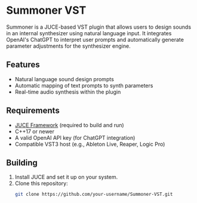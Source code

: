 # Summoner VST

Summoner is a JUCE-based VST plugin that allows users to design sounds in an internal synthesizer using natural language input. It integrates OpenAI's ChatGPT to interpret user prompts and automatically generate parameter adjustments for the synthesizer engine.

## Features
- Natural language sound design prompts
- Automatic mapping of text prompts to synth parameters
- Real-time audio synthesis within the plugin

## Requirements
- [JUCE Framework](https://juce.com/) (required to build and run)
- C++17 or newer
- A valid OpenAI API key (for ChatGPT integration)
- Compatible VST3 host (e.g., Ableton Live, Reaper, Logic Pro)

## Building
1. Install JUCE and set it up on your system.
2. Clone this repository:
   ```bash
   git clone https://github.com/your-username/Summoner-VST.git
